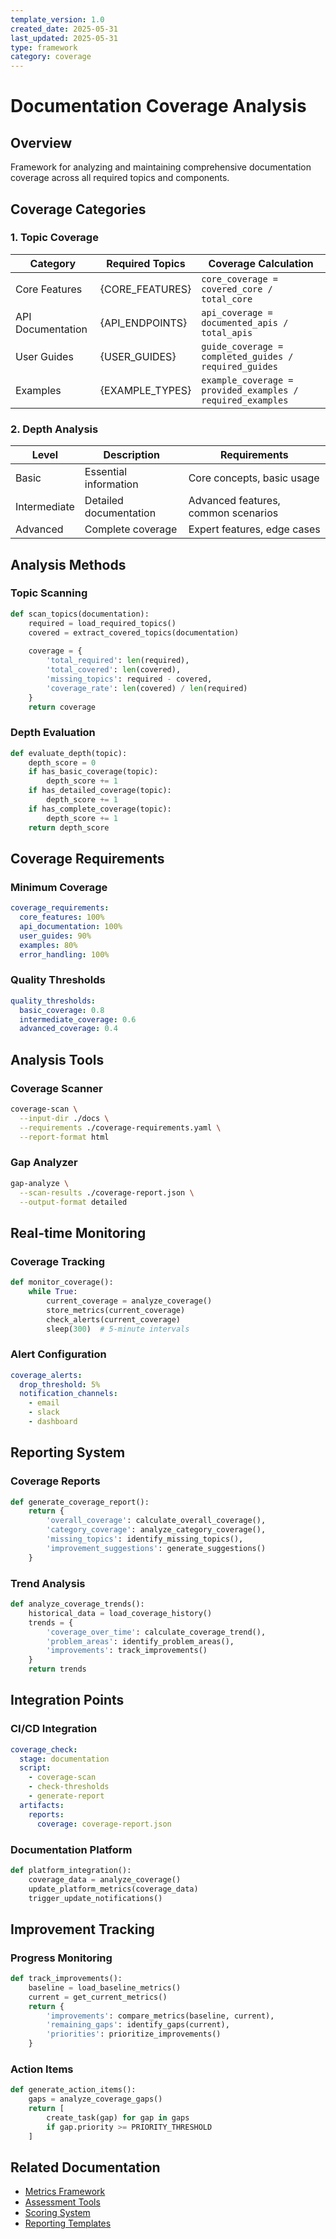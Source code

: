 ```yaml
---
template_version: 1.0
created_date: 2025-05-31
last_updated: 2025-05-31
type: framework
category: coverage
---
```


# Documentation Coverage Analysis

## Overview
Framework for analyzing and maintaining comprehensive documentation coverage across all required topics and components.

## Coverage Categories

### 1. Topic Coverage
| Category | Required Topics | Coverage Calculation |
|----------|----------------|---------------------|
| Core Features | {CORE_FEATURES} | `core_coverage = covered_core / total_core` |
| API Documentation | {API_ENDPOINTS} | `api_coverage = documented_apis / total_apis` |
| User Guides | {USER_GUIDES} | `guide_coverage = completed_guides / required_guides` |
| Examples | {EXAMPLE_TYPES} | `example_coverage = provided_examples / required_examples` |

### 2. Depth Analysis
| Level | Description | Requirements |
|-------|-------------|-------------|
| Basic | Essential information | Core concepts, basic usage |
| Intermediate | Detailed documentation | Advanced features, common scenarios |
| Advanced | Complete coverage | Expert features, edge cases |

## Analysis Methods

### Topic Scanning
```python
def scan_topics(documentation):
    required = load_required_topics()
    covered = extract_covered_topics(documentation)
    
    coverage = {
        'total_required': len(required),
        'total_covered': len(covered),
        'missing_topics': required - covered,
        'coverage_rate': len(covered) / len(required)
    }
    return coverage
```

### Depth Evaluation
```python
def evaluate_depth(topic):
    depth_score = 0
    if has_basic_coverage(topic):
        depth_score += 1
    if has_detailed_coverage(topic):
        depth_score += 1
    if has_complete_coverage(topic):
        depth_score += 1
    return depth_score
```

## Coverage Requirements

### Minimum Coverage
```yaml
coverage_requirements:
  core_features: 100%
  api_documentation: 100%
  user_guides: 90%
  examples: 80%
  error_handling: 100%
```

### Quality Thresholds
```yaml
quality_thresholds:
  basic_coverage: 0.8
  intermediate_coverage: 0.6
  advanced_coverage: 0.4
```

## Analysis Tools

### Coverage Scanner
```bash
coverage-scan \
  --input-dir ./docs \
  --requirements ./coverage-requirements.yaml \
  --report-format html
```

### Gap Analyzer
```bash
gap-analyze \
  --scan-results ./coverage-report.json \
  --output-format detailed
```

## Real-time Monitoring

### Coverage Tracking
```python
def monitor_coverage():
    while True:
        current_coverage = analyze_coverage()
        store_metrics(current_coverage)
        check_alerts(current_coverage)
        sleep(300)  # 5-minute intervals
```

### Alert Configuration
```yaml
coverage_alerts:
  drop_threshold: 5%
  notification_channels:
    - email
    - slack
    - dashboard
```

## Reporting System

### Coverage Reports
```python
def generate_coverage_report():
    return {
        'overall_coverage': calculate_overall_coverage(),
        'category_coverage': analyze_category_coverage(),
        'missing_topics': identify_missing_topics(),
        'improvement_suggestions': generate_suggestions()
    }
```

### Trend Analysis
```python
def analyze_coverage_trends():
    historical_data = load_coverage_history()
    trends = {
        'coverage_over_time': calculate_coverage_trend(),
        'problem_areas': identify_problem_areas(),
        'improvements': track_improvements()
    }
    return trends
```

## Integration Points

### CI/CD Integration
```yaml
coverage_check:
  stage: documentation
  script:
    - coverage-scan
    - check-thresholds
    - generate-report
  artifacts:
    reports:
      coverage: coverage-report.json
```

### Documentation Platform
```python
def platform_integration():
    coverage_data = analyze_coverage()
    update_platform_metrics(coverage_data)
    trigger_update_notifications()
```

## Improvement Tracking

### Progress Monitoring
```python
def track_improvements():
    baseline = load_baseline_metrics()
    current = get_current_metrics()
    return {
        'improvements': compare_metrics(baseline, current),
        'remaining_gaps': identify_gaps(current),
        'priorities': prioritize_improvements()
    }
```

### Action Items
```python
def generate_action_items():
    gaps = analyze_coverage_gaps()
    return [
        create_task(gap) for gap in gaps
        if gap.priority >= PRIORITY_THRESHOLD
    ]
```

## Related Documentation
- [Metrics Framework](./METRICS_FRAMEWORK.md)
- [Assessment Tools](./ASSESSMENT_TOOLS.md)
- [Scoring System](./SCORING_SYSTEM.md)
- [Reporting Templates](./REPORTING_TEMPLATES.md)

